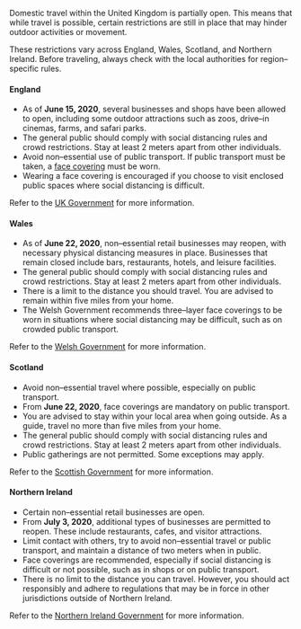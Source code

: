 Domestic travel within the United Kingdom is partially open. This means that while travel is possible, certain restrictions are still in place that may hinder outdoor activities or movement.

These restrictions vary across England, Wales, Scotland, and Northern Ireland. Before traveling, always check with the local authorities for region–specific rules.

#### England

- As of **June 15, 2020**, several businesses and shops have been allowed to open, including some outdoor attractions such as zoos, drive–in cinemas, farms, and safari parks.
- The general public should comply with social distancing rules and crowd restrictions. Stay at least 2 meters apart from other individuals.
- Avoid non–essential use of public transport. If public transport must be taken, a [face covering](https://www.gov.uk/government/publications/staying-safe-outside-your-home/staying-safe-outside-your-home#face-coverings) must be worn.
- Wearing a face covering is encouraged if you choose to visit enclosed public spaces where social distancing is difficult.

Refer to the [UK Government](https://www.gov.uk/coronavirus) for more information.

#### Wales

- As of **June 22, 2020**, non–essential retail businesses may reopen, with necessary physical distancing measures in place. Businesses that remain closed include bars, restaurants, hotels, and leisure facilities.
- The general public should comply with social distancing rules and crowd restrictions. Stay at least 2 meters apart from other individuals.
- There is a limit to the distance you should travel. You are advised to remain within five miles from your home.
- The Welsh Government recommends three–layer face coverings to be worn in situations where social distancing may be difficult, such as on crowded public transport.

Refer to the [Welsh Government](https://gov.wales/coronavirus-regulations-guidance) for more information.

#### Scotland

- Avoid non–essential travel where possible, especially on public transport.
- From **June 22, 2020**, face coverings are mandatory on public transport.
- You are advised to stay within your local area when going outside. As a guide, travel no more than five miles from your home.
- The general public should comply with social distancing rules and crowd restrictions. Stay at least 2 meters apart from other individuals.
- Public gatherings are not permitted. Some exceptions may apply.

Refer to the [Scottish Government](https://www.gov.scot/collections/coronavirus-covid-19-guidance/) for more information.

#### Northern Ireland

- Certain non–essential retail businesses are open.
- From **July 3, 2020**, additional types of businesses are permitted to reopen. These include restaurants, cafes, and visitor attractions.
- Limit contact with others, try to avoid non–essential travel or public transport, and maintain a distance of two meters when in public.
- Face coverings are recommended, especially if social distancing is difficult or not possible, such as in shops or on public transport.
- There is no limit to the distance you can travel. However, you should act responsibly and adhere to regulations that may be in force in other jurisdictions outside of Northern Ireland.

Refer to the [Northern Ireland Government](https://www.nidirect.gov.uk/articles/coronavirus-covid-19-regulations-guidance-and-what-they-mean-you) for more information.
